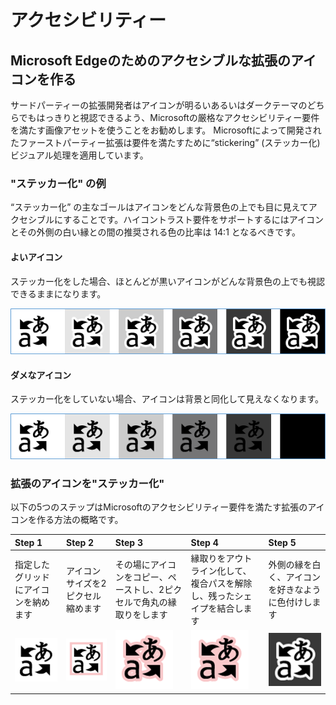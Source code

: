 # アクセシビリティー


## Microsoft Edgeのためのアクセシブルな拡張のアイコンを作る

サードパーティーの拡張開発者はアイコンが明るいあるいはダークテーマのどちらでもはっきりと視認できるよう、Microsoftの厳格なアクセシビリティー要件を満たす画像アセットを使うことをお勧めします。
Microsoftによって開発されたファーストパーティー拡張は要件を満たすために“stickering” (ステッカー化) ビジュアル処理を適用しています。

### "ステッカー化" の例

“ステッカー化” の主なゴールはアイコンをどんな背景色の上でも目に見えてアクセシブルにすることです。ハイコントラスト要件をサポートするにはアイコンとその外側の白い縁との間の推奨される色の比率は 14:1 となるべきです。

#### よいアイコン
ステッカー化をした場合、ほとんどが黒いアイコンがどんな背景色の上でも視認できるままになります。


![image of icon being visible on any background color](../media/accessibility-light-to-dark-good.png)
 
#### ダメなアイコン
ステッカー化をしていない場合、アイコンは背景と同化して見えなくなります。


![image of icon blending into black background](../media/accessibility-light-to-dark-bad.png)

### 拡張のアイコンを"ステッカー化"

以下の5つのステップはMicrosoftのアクセシビリティー要件を満たす拡張のアイコンを作る方法の概略です。

Step 1 | Step 2 | Step 3 | Step 4 | Step 5
:---- | :----- | :------ | :------ | :------
指定したグリッドにアイコンを納めます	| アイコンサイズを2ピクセル縮めます | その場にアイコンをコピー、ペーストし、2ピクセルで角丸の縁取りをします | 縁取りをアウトライン化して、複合パスを解除し、残ったシェイプを結合します	| 外側の縁を白く、アイコンを好きなように色付けします 
![step1](../media/accessibility-step1.png) |![step2](../media/accessibility-step2.png) | ![step3](../media/accessibility-step3.png) | ![step4](../media/accessibility-step4.png) | ![step5](../media/accessibility-step5.png)
  
 
